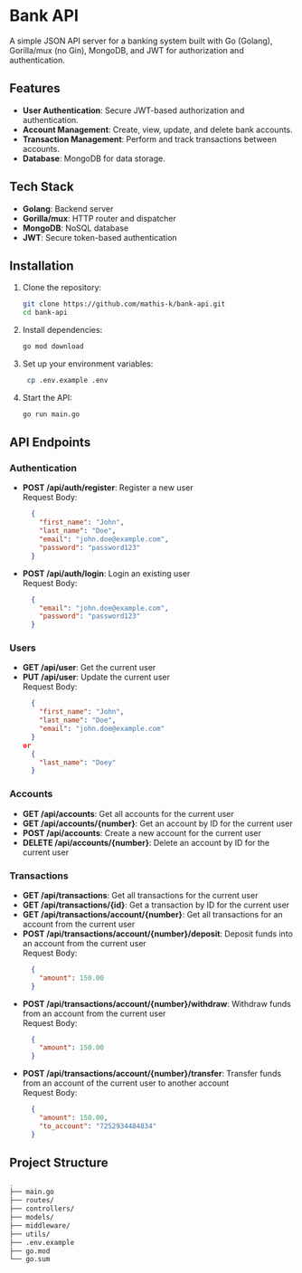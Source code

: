 # Bank API

A simple JSON API server for a banking system built with Go (Golang), Gorilla/mux (no Gin), MongoDB, and JWT for authorization and authentication.

## Features

- **User Authentication**: Secure JWT-based authorization and authentication.
- **Account Management**: Create, view, update, and delete bank accounts.
- **Transaction Management**: Perform and track transactions between accounts.
- **Database**: MongoDB for data storage.

## Tech Stack

- **Golang**: Backend server
- **Gorilla/mux**: HTTP router and dispatcher
- **MongoDB**: NoSQL database
- **JWT**: Secure token-based authentication

## Installation

1. Clone the repository:

   ```bash
   git clone https://github.com/mathis-k/bank-api.git
   cd bank-api
2. Install dependencies:

   ```bash
   go mod download
3. Set up your environment variables:

   ```bash
    cp .env.example .env
4. Start the API:

   ```bash
   go run main.go

## API Endpoints

### Authentication

- **POST /api/auth/register**: Register a new user \
Request Body:
  ```json
    {
      "first_name": "John",
      "last_name": "Doe",
      "email": "john.doe@example.com",
      "password": "password123"
    }
- **POST /api/auth/login**: Login an existing user \
  Request Body:
  ```json
    {
      "email": "john.doe@example.com",
      "password": "password123"
    }
### Users

- **GET /api/user**: Get the current user
- **PUT /api/user**: Update the current user \
  Request Body:
  ```json
    {
      "first_name": "John",
      "last_name": "Doe",
      "email": "john.doe@example.com"
    }
  or
    {
      "last_name": "Doey"
    }

### Accounts

- **GET /api/accounts**: Get all accounts for the current user
- **GET /api/accounts/{number}**: Get an account by ID for the current user
- **POST /api/accounts**: Create a new account for the current user
- **DELETE /api/accounts/{number}**: Delete an account by ID for the current user

### Transactions

- **GET /api/transactions**: Get all transactions for the current user
- **GET /api/transactions/{id}**: Get a transaction by ID for the current user
- **GET /api/transactions/account/{number}**: Get all transactions for an account from the current user
- **POST /api/transactions/account/{number}/deposit**: Deposit funds into an account from the current user \
  Request Body:
  ```json
    {
      "amount": 150.00
    }
- **POST /api/transactions/account/{number}/withdraw**: Withdraw funds from an account from the current user \
  Request Body:
  ```json
    {
      "amount": 150.00
    }
- **POST /api/transactions/account/{number}/transfer**: Transfer funds from an account of the current user to another account \
  Request Body:
  ```json
    {
      "amount": 150.00,
      "to_account": "7252934484834"
    }


## Project Structure

```bash 
.
├── main.go
├── routes/
├── controllers/
├── models/
├── middleware/
├── utils/
├── .env.example
├── go.mod
└── go.sum